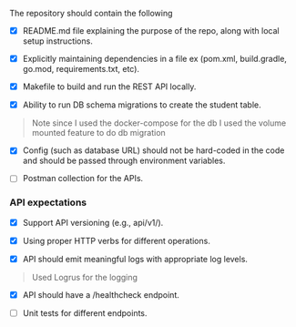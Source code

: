 The repository should contain the following

- [x] README.md file explaining the purpose of the repo, along with local setup instructions.

- [x] Explicitly maintaining dependencies in a file ex (pom.xml, build.gradle, go.mod, requirements.txt, etc).

- [x] Makefile to build and run the REST API locally.

- [x] Ability to run DB schema migrations to create the student table.

> Note since I used the docker-compose for the db I used the volume mounted feature to do db migration

- [x] Config (such as database URL) should not be hard-coded in the code and should be passed through environment variables.

- [ ] Postman collection for the APIs.

### API expectations

- [x] Support API versioning (e.g., api/v1/<resource>).

- [x] Using proper HTTP verbs for different operations.

- [x] API should emit meaningful logs with appropriate log levels.

> Used Logrus for the logging 

- [x] API should have a /healthcheck endpoint.

- [ ] Unit tests for different endpoints.